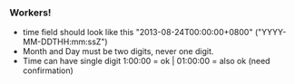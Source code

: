 ### Workers!

 - time field should look like this "2013-08-24T00:00:00+0800" ("YYYY-MM-DDTHH:mm:ssZ")
  - Month and Day must be two digits, never one digit.
  - Time can have single digit 1:00:00 = ok | 01:00:00 = also ok (need confirmation)